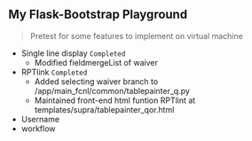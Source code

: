 ## My Flask-Bootstrap Playground 
> Pretest for some features to implement on virtual machine

- Single line display ```Completed```
  - Modified fieldmergeList of waiver
- RPTlink ```Completed```
  - Added selecting waiver branch to /app/main_fcnl/common/tablepainter_q.py
  - Maintained front-end html funtion RPTlint at templates/supra/tablepainter_qor.html
- Username
- workflow
